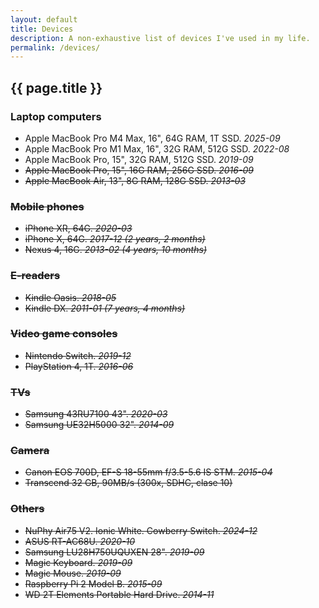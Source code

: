 ```yaml
---
layout: default
title: Devices
description: A non-exhaustive list of devices I've used in my life.
permalink: /devices/
---
```


## {{ page.title }}

### Laptop computers
- Apple MacBook Pro M4 Max, 16", 64G RAM, 1T SSD. *2025-09*
- Apple MacBook Pro M1 Max, 16", 32G RAM, 512G SSD. *2022-08*
- Apple MacBook Pro, 15", 32G RAM, 512G SSD. *2019-09*
- <strike>Apple MacBook Pro, 15", 16G RAM, 256G SSD. <em>2016-09</em></strike>
- <strike>Apple MacBook Air, 13", 8G RAM, 128G SSD. <em>2013-03</em><strike>


### Mobile phones
- iPhone XR, 64G. *2020-03*
- <strike>iPhone X, 64G. <em>2017-12 (2 years, 2 months)</em></strike>
- <strike>Nexus 4, 16G. <em>2013-02 (4 years, 10 months)</em></strike>


### E-readers
- Kindle Oasis. *2018-05*
- <strike>Kindle DX. <em>2011-01 (7 years, 4 months)</em></strike>


### Video game consoles
- Nintendo Switch. *2019-12*
- PlayStation 4, 1T. *2016-06*


### TVs
- Samsung 43RU7100 43". *2020-03*
- <strike>Samsung UE32H5000 32". <em>2014-09</em></strike>


### Camera
- Canon EOS 700D, EF-S 18-55mm f/3.5-5.6 IS STM. *2015-04*
- Transcend 32 GB, 90MB/s (300x, SDHC, clase 10)


### Others
- NuPhy Air75 V2. Ionic White. Cowberry Switch. *2024-12*
- ASUS RT-AC68U. *2020-10*
- Samsung LU28H750UQUXEN 28". *2019-09*
- Magic Keyboard. *2019-09*
- Magic Mouse. *2019-09*
- Raspberry Pi 2 Model B. *2015-09*
- WD 2T Elements Portable Hard Drive. *2014-11*
